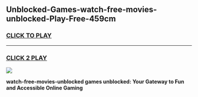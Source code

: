 
## Unblocked-Games-watch-free-movies-unblocked-Play-Free-459cm
<h3>
<a href="https://premium76.site?title=watch-free-movies-unblocked&ref=21A">CLICK TO PLAY</a></h3>
<hr>

<h3>
<a href="https://premium76.site?title=watch-free-movies-unblocked&ref=21A">CLICK 2 PLAY</a>
  
</h3>

<a href="https://premium76.site?title=watch-free-movies-unblocked&ref=21A"><img src="https://clearcache.store/games.png"></a>


**watch-free-movies-unblocked games unblocked: Your Gateway to Fun and Accessible Online Gaming**
